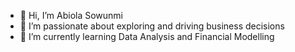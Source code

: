 - 👋 Hi, I’m Abiola Sowunmi
- 👀 I’m passionate about exploring and driving business decisions
- 🌱 I’m currently learning Data Analysis and Financial Modelling
